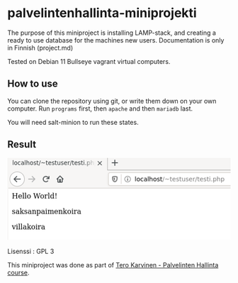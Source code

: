 # palvelintenhallinta-miniprojekti

The purpose of this miniproject is installing LAMP-stack, and creating a ready to use database for the machines new users. Documentation is only in Finnish (project.md)

Tested on Debian 11 Bullseye vagrant virtual computers.

## How to use

You can clone the repository using git, or write them down on your own computer. Run `programs` first, then `apache` and then `mariadb` last. 

You will need salt-minion to run these states. 

## Result

![Image](https://raw.githubusercontent.com/taanttila/palvelintenhallinta-miniprojekti/main/screenshots/lopputulos.PNG)

Lisenssi : GPL 3

This miniproject was done as part of  [Tero Karvinen - Palvelinten Hallinta course](https://terokarvinen.com/2021/configuration-management-systems-palvelinten-hallinta-ict4tn022-2021-autumn/).
